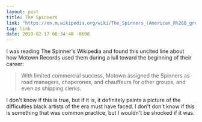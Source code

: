 ```yaml
---
layout: post
title: The Spinners
link: "https://en.m.wikipedia.org/wiki/The_Spinners_(American_R%26B_group)"
tag: link
date: 2019-02-17 08:34:48 -0600
---
```

I was reading The Spinner's Wikipedia and found this uncited line about how Motown Records used them during a lull toward the beginning of their career:

>With limited commercial success, Motown assigned the Spinners as road managers, chaperones, and chauffeurs for other groups, and even as shipping clerks.

I don't know if this is true, but if it is, it definitely paints a picture of the difficulties black artists of the era must have faced. I don't don't know if this is something that was common practice, but I wouldn't be shocked if it was.